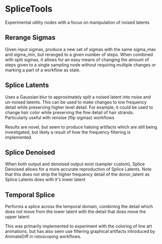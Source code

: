 # SpliceTools
Experimental utility nodes with a focus on manipulation of noised latents

## Rerange Sigmas
Given input sigmas, produce a new set of sigmas with the same sigma_max and sigma_min, but reranged to a given number of steps. When combined with split sigmas, it allows for an easy means of changing the amount of steps given to a single sampling node without requiring multiple changes or marking a part of a workflow as stale.

## Splice Latents
Uses a Gaussian blur to approximately split a noised latent into noise and un-noised latents. This can be used to make changes to low frequency detail while preserving higher level detail. For example, it could be used to change hair color while preserving the fine detail of hair strands. Particularly useful with renoise (flip sigmas) workflows

Results are novel, but seem to produce haloing artifacts which are still being investigated, but likely a result of how the frequency filtering is implemented.

## Splice Denoised
When both output and denoised output exist (sampler custom), Splice Denoised allows for a more accurate reproduction of Splice Latents. Note that this does not strip the higher frequency detail of the donor_latent as Splice Latents does with it's lower latent

## Temporal Splice
Performs a splice across the temporal domain, combining the detail which does not move from the lower latent with the detail that does move the upper latent.

This was primarily implemented to experiment with the coloring of line art animations, but has also seen use filtering graphical artifacts introduced by AnimateDiff in rotoscoping workflows.
